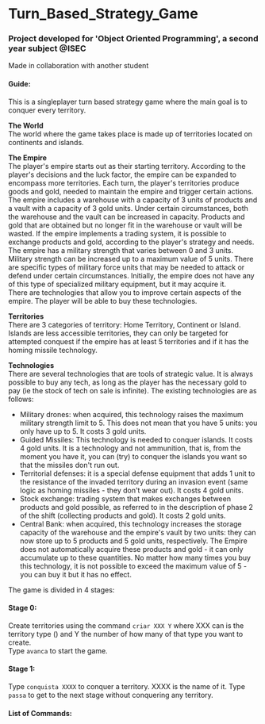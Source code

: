 # Turn_Based_Strategy_Game

### Project developed for 'Object Oriented Programming', a second year subject @ISEC

Made in collaboration with another student

#### Guide:

This is a singleplayer turn based strategy game where the main goal is to conquer every territory.

**The World**<br/>
The world where the game takes place is made up of territories located on continents and islands.

**The Empire**<br/>
The player's empire starts out as their starting territory. According to the player's decisions and the luck factor, the empire can be expanded to encompass more territories.
Each turn, the player's territories produce goods and gold, needed to maintain the empire and trigger certain actions. The empire includes a warehouse with a capacity of 3 units of products and a vault with a capacity of 3 gold units. Under certain circumstances, both the warehouse and the vault can be increased in capacity. Products and gold that are obtained but no longer fit in the warehouse or vault will be wasted. If the empire implements a trading system, it is possible to exchange products and gold, according to the player's strategy and needs.<br/>The empire has a military strength that varies between 0 and 3 units. Military strength can be increased up to a maximum value of 5 units.
There are specific types of military force units that may be needed to attack or defend under certain circumstances. Initially, the empire does not have any of this type of specialized military equipment, but it may acquire it.<br/>There are technologies that allow you to improve certain aspects of the empire. The player will be able to buy these technologies.

**Territories**<br/>
There are 3 categories of territory: Home Territory, Continent or Island. Islands are less accessible territories, they can only be targeted for attempted conquest if the empire has at least 5 territories and if it has the homing missile technology.

**Technologies**<br/>
There are several technologies that are tools of strategic value. It is always possible to buy any tech, as long as the player has the necessary gold to pay (ie the stock of tech on sale is infinite).
The existing technologies are as follows:
* Military drones: when acquired, this technology raises the maximum military strength limit to 5. This does not mean that you have 5 units: you only have up to 5. It costs 3 gold units.
* Guided Missiles: This technology is needed to conquer islands. It costs 4 gold units. It is a technology and not ammunition, that is, from the moment you have it, you can (try) to conquer the islands you want so that the missiles don't run out.
* Territorial defenses: it is a special defense equipment that adds 1 unit to the resistance of the invaded territory during an invasion event (same logic as homing missiles - they don't wear out). It costs 4 gold units.
* Stock exchange: trading system that makes exchanges between products and gold possible, as referred to in the description of phase 2 of the shift (collecting products and gold). It costs 2 gold units.
* Central Bank: when acquired, this technology increases the storage capacity of the warehouse and the empire's vault by two units: they can now store up to 5 products and 5 gold units, respectively. The Empire does not automatically acquire these products and gold - it can only accumulate up to these quantities. No matter how many times you buy this technology, it is not possible to exceed the maximum value of 5 - you can buy it but it has no effect.

The game is divided in 4 stages:

#### Stage 0:
Create territories using the command ```criar XXX Y``` where XXX can is the territory type () and Y the number of how many of that type you want to create.<br/>
Type ```avanca``` to start the game.

#### Stage 1:
Type ```conquista XXXX``` to conquer a territory. XXXX is the name of it.
Type ```passa``` to get to the next stage without conquering any territory.


#### List of Commands:
